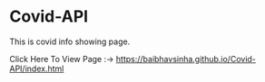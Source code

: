 # Covid-API
This is covid info showing page.

Click Here To View Page :-> https://baibhavsinha.github.io/Covid-API/index.html
